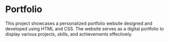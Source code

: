 # Portfolio
This project showcases a personalized portfolio website designed and developed using HTML and CSS. The website serves as a digital portfolio to display various projects, skills, and achievements effectively.

